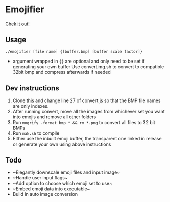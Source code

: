 # Emojifier
[Chek it out!](http://gabba.ga/files/img.png)
## Usage
`./emojifier [file name] {[buffer.bmp] [buffer scale factor]}`
* argument wrapped in `{}` are optional and only need to be set if generating your own buffer
Use convertimg.sh to convert to compatible 32bit bmp and compress afterwards if needed


## Dev instructions
1. Clone [this](https://github.com/SmartBoy84/EmojiScraper) and change line 27 of convert.js so that the BMP file names are only indexes.
2. After running convert, move all the images from whichever set you want into emojis and remove all other folders
3. Run `mogrify -format bmp * && rm *.png` to convert all files to 32 bit BMPs
4. Run `mak.sh` to compile
5. Either use the inbuilt emoji buffer, the transparent one linked in release or generate your own using above instructions

## Todo
- ~Elegantly downscale emoji files and input image~
- ~Handle user input flags~
- ~Add option to choose which emoji set to use~
- ~Embed emoji data into executable~
- Build in auto image conversion

